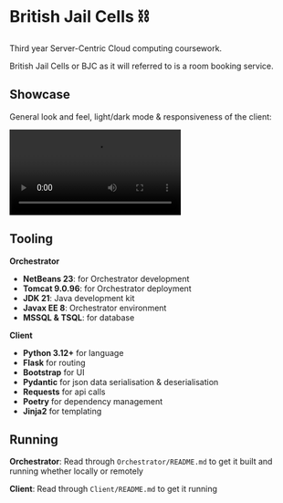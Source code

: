 # British Jail Cells ⛓️

Third year Server-Centric Cloud computing coursework.

British Jail Cells or BJC as it will referred to is a room booking service.

## Showcase

General look and feel, light/dark mode & responsiveness of the client:

<video controls>
  <source src="res/general.mp4" type="video/mp4">
</video>

## Tooling

**Orchestrator**
- **NetBeans 23**: for Orchestrator development
- **Tomcat 9.0.96**: for Orchestrator deployment
- **JDK 21**: Java development kit
- **Javax EE 8**: Orchestrator environment
- **MSSQL & TSQL**: for database

**Client**
- **Python 3.12+** for language
- **Flask** for routing
- **Bootstrap** for UI
- **Pydantic** for json data serialisation & deserialisation
- **Requests** for api calls
- **Poetry** for dependency management
- **Jinja2** for templating

## Running

**Orchestrator**: Read through `Orchestrator/README.md` to get it built and running whether locally or remotely

**Client**: Read through `Client/README.md` to get it running
